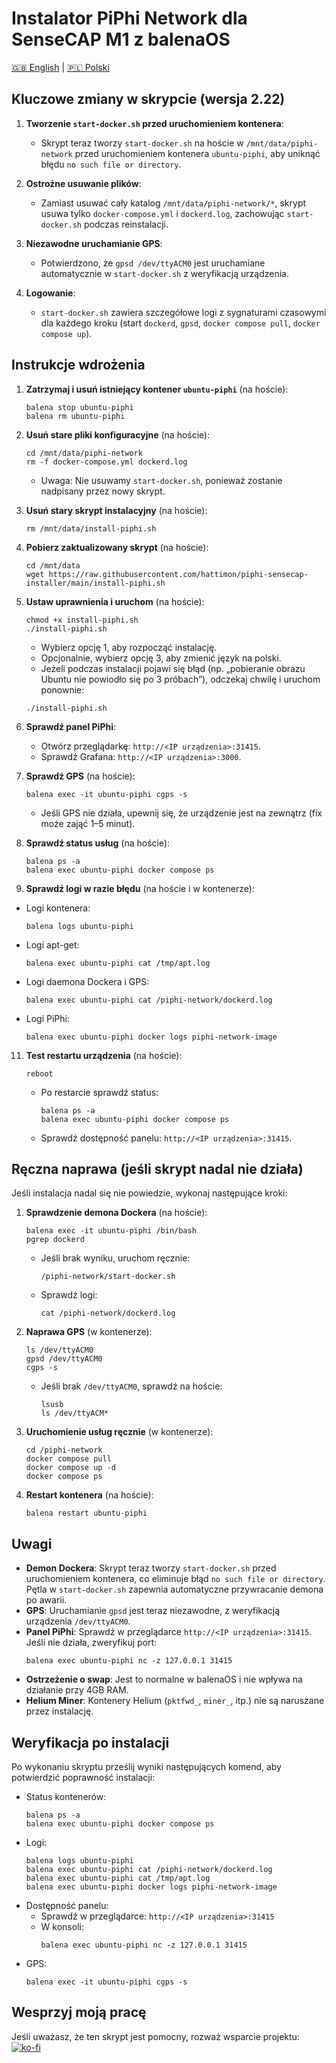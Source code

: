 # Instalator PiPhi Network dla SenseCAP M1 z balenaOS
[🇬🇧 English](README.md) | [🇵🇱 Polski](README-PL.md)

## Kluczowe zmiany w skrypcie (wersja 2.22)
1. **Tworzenie `start-docker.sh` przed uruchomieniem kontenera**:
   - Skrypt teraz tworzy `start-docker.sh` na hoście w `/mnt/data/piphi-network` przed uruchomieniem kontenera `ubuntu-piphi`, aby uniknąć błędu `no such file or directory`.

2. **Ostrożne usuwanie plików**:
   - Zamiast usuwać cały katalog `/mnt/data/piphi-network/*`, skrypt usuwa tylko `docker-compose.yml` i `dockerd.log`, zachowując `start-docker.sh` podczas reinstalacji.

3. **Niezawodne uruchamianie GPS**:
   - Potwierdzono, że `gpsd /dev/ttyACM0` jest uruchamiane automatycznie w `start-docker.sh` z weryfikacją urządzenia.

4. **Logowanie**:
   - `start-docker.sh` zawiera szczegółowe logi z sygnaturami czasowymi dla każdego kroku (start `dockerd`, `gpsd`, `docker compose pull`, `docker compose up`).

## Instrukcje wdrożenia
1. **Zatrzymaj i usuń istniejący kontener `ubuntu-piphi`** (na hoście):
   ```
   balena stop ubuntu-piphi
   balena rm ubuntu-piphi
   ```

2. **Usuń stare pliki konfiguracyjne** (na hoście):
   ```
   cd /mnt/data/piphi-network
   rm -f docker-compose.yml dockerd.log
   ```
   - Uwaga: Nie usuwamy `start-docker.sh`, ponieważ zostanie nadpisany przez nowy skrypt.

3. **Usuń stary skrypt instalacyjny** (na hoście):
   ```
   rm /mnt/data/install-piphi.sh
   ```

4. **Pobierz zaktualizowany skrypt** (na hoście):
   ```
   cd /mnt/data
   wget https://raw.githubusercontent.com/hattimon/piphi-sensecap-installer/main/install-piphi.sh
   ```

5. **Ustaw uprawnienia i uruchom** (na hoście):
   ```
   chmod +x install-piphi.sh
   ./install-piphi.sh
   ```
   - Wybierz opcję 1, aby rozpocząć instalację.
   - Opcjonalnie, wybierz opcję 3, aby zmienić język na polski.

   * Jeżeli podczas instalacji pojawi się błąd (np. „pobieranie obrazu Ubuntu nie powiodło się po 3 próbach”),
odczekaj chwilę i uruchom ponownie:
   ```
   ./install-piphi.sh
   ```

7. **Sprawdź panel PiPhi**:
   - Otwórz przeglądarkę: `http://<IP urządzenia>:31415`.
   - Sprawdź Grafana: `http://<IP urządzenia>:3000`.

8. **Sprawdź GPS** (na hoście):
   ```
   balena exec -it ubuntu-piphi cgps -s
   ```
   - Jeśli GPS nie działa, upewnij się, że urządzenie jest na zewnątrz (fix może zająć 1–5 minut).

9. **Sprawdź status usług** (na hoście):
   ```
   balena ps -a
   balena exec ubuntu-piphi docker compose ps
   ```

10. **Sprawdź logi w razie błędu** (na hoście i w kontenerze):
   - Logi kontenera:
     ```
     balena logs ubuntu-piphi
     ```
   - Logi apt-get:
     ```
     balena exec ubuntu-piphi cat /tmp/apt.log
     ```
   - Logi daemona Dockera i GPS:
     ```
     balena exec ubuntu-piphi cat /piphi-network/dockerd.log
     ```
   - Logi PiPhi:
     ```
     balena exec ubuntu-piphi docker logs piphi-network-image
     ```

11. **Test restartu urządzenia** (na hoście):
    ```
    reboot
    ```
    - Po restarcie sprawdź status:
      ```
      balena ps -a
      balena exec ubuntu-piphi docker compose ps
      ```
    - Sprawdź dostępność panelu: `http://<IP urządzenia>:31415`.

## Ręczna naprawa (jeśli skrypt nadal nie działa)
Jeśli instalacja nadal się nie powiedzie, wykonaj następujące kroki:

1. **Sprawdzenie demona Dockera** (na hoście):
   ```
   balena exec -it ubuntu-piphi /bin/bash
   pgrep dockerd
   ```
   - Jeśli brak wyniku, uruchom ręcznie:
     ```
     /piphi-network/start-docker.sh
     ```
   - Sprawdź logi:
     ```
     cat /piphi-network/dockerd.log
     ```

2. **Naprawa GPS** (w kontenerze):
   ```
   ls /dev/ttyACM0
   gpsd /dev/ttyACM0
   cgps -s
   ```
   - Jeśli brak `/dev/ttyACM0`, sprawdź na hoście:
     ```
     lsusb
     ls /dev/ttyACM*
     ```

3. **Uruchomienie usług ręcznie** (w kontenerze):
   ```
   cd /piphi-network
   docker compose pull
   docker compose up -d
   docker compose ps
   ```

4. **Restart kontenera** (na hoście):
   ```
   balena restart ubuntu-piphi
   ```

## Uwagi
- **Demon Dockera**: Skrypt teraz tworzy `start-docker.sh` przed uruchomieniem kontenera, co eliminuje błąd `no such file or directory`. Pętla w `start-docker.sh` zapewnia automatyczne przywracanie demona po awarii.
- **GPS**: Uruchamianie `gpsd` jest teraz niezawodne, z weryfikacją urządzenia `/dev/ttyACM0`.
- **Panel PiPhi**: Sprawdź w przeglądarce `http://<IP urządzenia>:31415`. Jeśli nie działa, zweryfikuj port:
  ```
  balena exec ubuntu-piphi nc -z 127.0.0.1 31415
  ```
- **Ostrzeżenie o swap**: Jest to normalne w balenaOS i nie wpływa na działanie przy 4GB RAM.
- **Helium Miner**: Kontenery Helium (`pktfwd_`, `miner_`, itp.) nie są naruszane przez instalację.

## Weryfikacja po instalacji
Po wykonaniu skryptu prześlij wyniki następujących komend, aby potwierdzić poprawność instalacji:

- Status kontenerów:
  ```
  balena ps -a
  balena exec ubuntu-piphi docker compose ps
  ```
- Logi:
  ```
  balena logs ubuntu-piphi
  balena exec ubuntu-piphi cat /piphi-network/dockerd.log
  balena exec ubuntu-piphi cat /tmp/apt.log
  balena exec ubuntu-piphi docker logs piphi-network-image
  ```
- Dostępność panelu:
  - Sprawdź w przeglądarce: `http://<IP urządzenia>:31415`
  - W konsoli:
    ```
    balena exec ubuntu-piphi nc -z 127.0.0.1 31415
    ```
- GPS:
  ```
  balena exec -it ubuntu-piphi cgps -s
  ```

## Wesprzyj moją pracę
Jeśli uważasz, że ten skrypt jest pomocny, rozważ wsparcie projektu:
[![ko-fi](https://ko-fi.com/img/githubbutton_sm.svg)](https://ko-fi.com/B0B01KMW5G)
